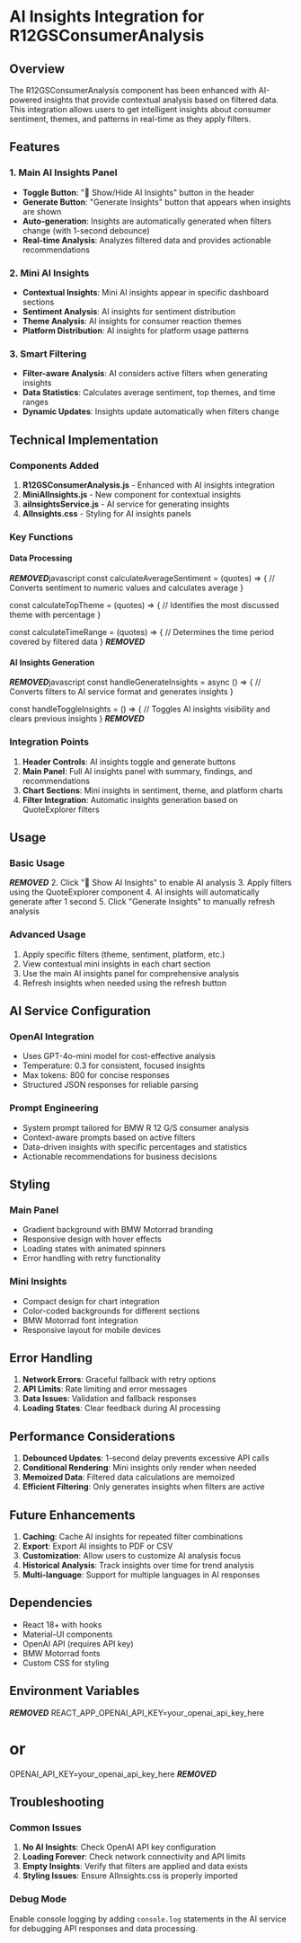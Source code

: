 # AI Insights Integration for R12GSConsumerAnalysis

## Overview

The R12GSConsumerAnalysis component has been enhanced with AI-powered insights that provide contextual analysis based on filtered data. This integration allows users to get intelligent insights about consumer sentiment, themes, and patterns in real-time as they apply filters.

## Features

### 1. Main AI Insights Panel
- **Toggle Button**: "🤖 Show/Hide AI Insights" button in the header
- **Generate Button**: "Generate Insights" button that appears when insights are shown
- **Auto-generation**: Insights are automatically generated when filters change (with 1-second debounce)
- **Real-time Analysis**: Analyzes filtered data and provides actionable recommendations

### 2. Mini AI Insights
- **Contextual Insights**: Mini AI insights appear in specific dashboard sections
- **Sentiment Analysis**: AI insights for sentiment distribution
- **Theme Analysis**: AI insights for consumer reaction themes
- **Platform Distribution**: AI insights for platform usage patterns

### 3. Smart Filtering
- **Filter-aware Analysis**: AI considers active filters when generating insights
- **Data Statistics**: Calculates average sentiment, top themes, and time ranges
- **Dynamic Updates**: Insights update automatically when filters change

## Technical Implementation

### Components Added

1. **R12GSConsumerAnalysis.js** - Enhanced with AI insights integration
2. **MiniAIInsights.js** - New component for contextual insights
3. **aiInsightsService.js** - AI service for generating insights
4. **AIInsights.css** - Styling for AI insights panels

### Key Functions

#### Data Processing
***REMOVED***javascript
const calculateAverageSentiment = (quotes) => {
  // Converts sentiment to numeric values and calculates average
}

const calculateTopTheme = (quotes) => {
  // Identifies the most discussed theme with percentage
}

const calculateTimeRange = (quotes) => {
  // Determines the time period covered by filtered data
}
***REMOVED***

#### AI Insights Generation
***REMOVED***javascript
const handleGenerateInsights = async () => {
  // Converts filters to AI service format and generates insights
}

const handleToggleInsights = () => {
  // Toggles AI insights visibility and clears previous insights
}
***REMOVED***

### Integration Points

1. **Header Controls**: AI insights toggle and generate buttons
2. **Main Panel**: Full AI insights panel with summary, findings, and recommendations
3. **Chart Sections**: Mini insights in sentiment, theme, and platform charts
4. **Filter Integration**: Automatic insights generation based on QuoteExplorer filters

## Usage

### Basic Usage
***REMOVED***
2. Click "🤖 Show AI Insights" to enable AI analysis
3. Apply filters using the QuoteExplorer component
4. AI insights will automatically generate after 1 second
5. Click "Generate Insights" to manually refresh analysis

### Advanced Usage
1. Apply specific filters (theme, sentiment, platform, etc.)
2. View contextual mini insights in each chart section
3. Use the main AI insights panel for comprehensive analysis
4. Refresh insights when needed using the refresh button

## AI Service Configuration

### OpenAI Integration
- Uses GPT-4o-mini model for cost-effective analysis
- Temperature: 0.3 for consistent, focused insights
- Max tokens: 800 for concise responses
- Structured JSON responses for reliable parsing

### Prompt Engineering
- System prompt tailored for BMW R 12 G/S consumer analysis
- Context-aware prompts based on active filters
- Data-driven insights with specific percentages and statistics
- Actionable recommendations for business decisions

## Styling

### Main Panel
- Gradient background with BMW Motorrad branding
- Responsive design with hover effects
- Loading states with animated spinners
- Error handling with retry functionality

### Mini Insights
- Compact design for chart integration
- Color-coded backgrounds for different sections
- BMW Motorrad font integration
- Responsive layout for mobile devices

## Error Handling

1. **Network Errors**: Graceful fallback with retry options
2. **API Limits**: Rate limiting and error messages
3. **Data Issues**: Validation and fallback responses
4. **Loading States**: Clear feedback during AI processing

## Performance Considerations

1. **Debounced Updates**: 1-second delay prevents excessive API calls
2. **Conditional Rendering**: Mini insights only render when needed
3. **Memoized Data**: Filtered data calculations are memoized
4. **Efficient Filtering**: Only generates insights when filters are active

## Future Enhancements

1. **Caching**: Cache AI insights for repeated filter combinations
2. **Export**: Export AI insights to PDF or CSV
3. **Customization**: Allow users to customize AI analysis focus
4. **Historical Analysis**: Track insights over time for trend analysis
5. **Multi-language**: Support for multiple languages in AI responses

## Dependencies

- React 18+ with hooks
- Material-UI components
- OpenAI API (requires API key)
- BMW Motorrad fonts
- Custom CSS for styling

## Environment Variables

***REMOVED***
REACT_APP_OPENAI_API_KEY=your_openai_api_key_here
# or
OPENAI_API_KEY=your_openai_api_key_here
***REMOVED***

## Troubleshooting

### Common Issues
1. **No AI Insights**: Check OpenAI API key configuration
2. **Loading Forever**: Check network connectivity and API limits
3. **Empty Insights**: Verify that filters are applied and data exists
4. **Styling Issues**: Ensure AIInsights.css is properly imported

### Debug Mode
Enable console logging by adding `console.log` statements in the AI service for debugging API responses and data processing. 